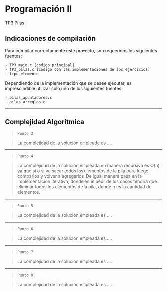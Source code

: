 # Programación II
TP3 Pilas

## Indicaciones de compilación

Para compilar correctamente este proyecto, son requeridos los siguientes fuentes:
```
- TP3_main.c [codigo principal]
- TP3_pilas.c [codigo con las implementaciones de los ejercicios]
- tipo_elemento
```
Dependiendo de la implementación que se desee ejecutar, es imprescindible utilizar solo uno de los siguientes fuentes:

```
- pilas_apuntadores.c
- pilas_arreglos.c
```

---
## Complejidad Algorítmica

> `Punto 3`

> La complejidad de la solución empleada es ....

---

> `Punto 4`

> La complejidad de la solución empleada en manera recursiva es O(n), ya que si o si va sacar todos los elementos de la pila para luego comparlos y volver a agregarlos. De igual manera pasa en la implementacion 
iterativa, donde en el peor de los casos tendria que eliminar todos los elementos de la pila, donde n es la cantidad de elementos.

---

> `Punto 5`

> La complejidad de la solución empleada es ....

---

> `Punto 6`

> La complejidad de la solución empleada es ....

---

> `Punto 7`

> La complejidad de la solución empleada es ....

---

> `Punto 8`

> La complejidad de la solución empleada es ....